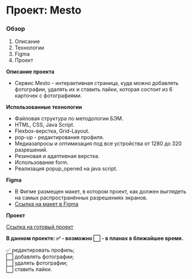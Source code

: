 # Проект: Mesto

### Обзор

1. Описание
2. Технологии
3. Figma
4. Проект

**Описание проекта**

* Cервис Mesto - интерактивная страница, куда можно добавлять фотографии, удалять их и ставить лайки, которая состоит из 6 карточек с фотографиями.

**Использованные технологии**

* Файловая структура по методологии БЭМ.
* HTML, CSS, Java Script.
* Flexbox-верстка, Grid-Layout.
* pop-up - редактирования профиля.
* Медиазапросы и оптимизация под все устройства от 1280 до 320 разрешений.
* Резиновая и адаптивная верстка.
* Использование form.
* Реализация popup_opened на java script.

**Figma**

* В Фигме размещен макет, в котором проект, как должен выглядеть на самых распространённых разрешениях экранов.
* [Ссылка на макет в Figma](https://www.figma.com/file/2cn9N9jSkmxD84oJik7xL7/JavaScript.-Sprint-4?node-id=0%3A1)

**Проект**

[Ссылка на готовый проект](https://innaromanova.github.io/mesto/)

**В данном проекте: :white_check_mark: - возможно :white_large_square: - в планах в ближайшее время.**

:white_check_mark: редактировать профиль;    
:white_large_square: добавлять фотографии;    
:white_large_square: удалять фотографии;    
:white_large_square: ставить лайки.
